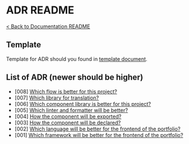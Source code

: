 # ADR README
[< Back to Documentation README](../README.md)

## Template
Template for ADR should you found in [template document](template.md).

## List of ADR (newer should be higher)
- [008] [Which flow is better for this project?](008-which-flow.md)
- [007] [Which library for translation?](007-which-library-for-translations.md)
- [006] [Which component library is better for this project?](006-which-component-library.md)
- [005] [Which linter and formatter will be better?](005-which-linter-and-formatter-will-be-better.md)
- [004] [How the component will be exported?](004-how-the-component-will-be-exported.md)
- [003] [How the component will be declared?](003-how-the-component-will-be-declared.md)
- [002] [Which language will be better for the frontend of the portfolio?](002-which-language-frontend.md)
- [001] [Which framework will be better for the frontend of the portfolio?](001-which-framework-frontend.md)
